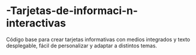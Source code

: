 # -Tarjetas-de-informaci-n-interactivas
Código base para crear tarjetas informativas con medios integrados y texto desplegable, fácil de personalizar y adaptar a distintos temas.
